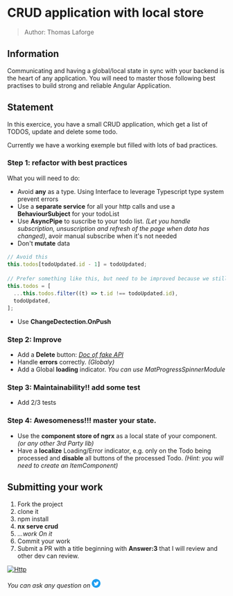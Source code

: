 <h1>CRUD application with local store</h1>

> Author: Thomas Laforge

## Information

Communicating and having a global/local state in sync with your backend is the heart of any application. You will need to master those following best practises to build strong and reliable Angular Application.

## Statement

In this exercice, you have a small CRUD application, which get a list of TODOS, update and delete some todo.

Currently we have a working exemple but filled with lots of bad practices.

### Step 1: refactor with best practices

What you will need to do:

- Avoid **any** as a type. Using Interface to leverage Typescript type system prevent errors
- Use a **separate service** for all your http calls and use a **BehaviourSubject** for your todoList
- Use **AsyncPipe** to suscribe to your todo list. _(Let you handle subscription, unsuscription and refresh of the page when data has changed)_, avoir manual subscribe when it's not needed
- Don't **mutate** data

```typescript
// Avoid this
this.todos[todoUpdated.id - 1] = todoUpdated;

// Prefer something like this, but need to be improved because we still want the same order
this.todos = [
  ...this.todos.filter((t) => t.id !== todoUpdated.id),
  todoUpdated,
];
```

- Use **ChangeDectection.OnPush**

### Step 2: Improve

- Add a **Delete** button: _<a href="https://jsonplaceholder.typicode.com/" target="_blank">Doc of fake API</a>_
- Handle **errors** correctly. _(Globaly)_
- Add a Global **loading** indicator. _You can use MatProgressSpinnerModule_

### Step 3: Maintainability!! add some test

- Add 2/3 tests

### Step 4: Awesomeness!!! master your state.

- Use the **component store of ngrx** as a local state of your component. _(or any other 3rd Party lib)_
- Have a **localize** Loading/Error indicator, e.g. only on the Todo being processed and **disable** all buttons of the processed Todo. _(Hint: you will need to create an ItemComponent)_

## Submitting your work

1. Fork the project
2. clone it
3. npm install
4. **nx serve crud**
5. _...work On it_
6. Commit your work
7. Submit a PR with a title beginning with **Answer:3** that I will review and other dev can review.

<a href="https://github.com/tomalaforge/angular-challenges/pulls?q=label%3A5+label%3Aanswer" target="_blank"><img src="https://img.shields.io/badge/-Solutions-green" alt="Http"/></a>

_You can ask any question on_ <a href="https://twitter.com/laforge_toma" target="_blank"><img src="./../../logo/twitter.svg" height=20px alt="Twitter"/></a>

